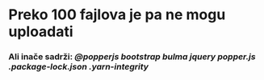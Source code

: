 # Preko 100 fajlova je pa ne mogu uploadati

<h3>Ali inače sadrži: <em>@popperjs bootstrap bulma jquery popper.js .package-lock.json .yarn-integrity</em></h3>
